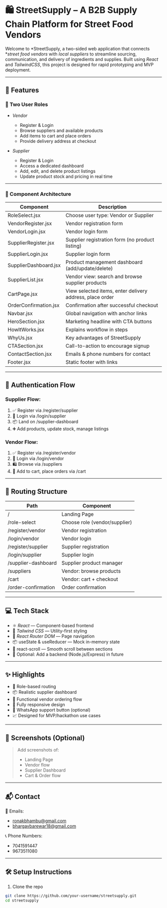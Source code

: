 # 🛍 StreetSupply – A B2B Supply Chain Platform for Street Food Vendors

Welcome to *StreetSupply, a two-sided web application that connects **street food vendors* with *local suppliers* to streamline sourcing, communication, and delivery of ingredients and supplies. Built using *React* and *TailwindCSS*, this project is designed for rapid prototyping and MVP deployment.

---

## 🚀 Features

### 👥 Two User Roles

- *Vendor*
  - Register & Login
  - Browse suppliers and available products
  - Add items to cart and place orders
  - Provide delivery address at checkout

- *Supplier*
  - Register & Login
  - Access a dedicated dashboard
  - Add, edit, and delete product listings
  - Update product stock and pricing in real time

---

### 🧩 Component Architecture

| Component           | Description                                               |
|---------------------|-----------------------------------------------------------|
| RoleSelect.jsx    | Choose user type: Vendor or Supplier                      |
| VendorRegister.jsx| Vendor registration form                                  |
| VendorLogin.jsx   | Vendor login form                                         |
| SupplierRegister.jsx | Supplier registration form (no product listing)       |
| SupplierLogin.jsx | Supplier login form                                       |
| SupplierDashboard.jsx | Product management dashboard (add/update/delete)     |
| SupplierList.jsx  | Vendor view: search and browse supplier products          |
| CartPage.jsx      | View selected items, enter delivery address, place order  |
| OrderConfirmation.jsx | Confirmation after successful checkout              |
| Navbar.jsx        | Global navigation with anchor links                       |
| HeroSection.jsx   | Marketing headline with CTA buttons                       |
| HowItWorks.jsx    | Explains workflow in steps                                |
| WhyUs.jsx         | Key advantages of StreetSupply                            |
| CTASection.jsx    | Call-to-action to encourage signup                        |
| ContactSection.jsx| Emails & phone numbers for contact                        |
| Footer.jsx        | Static footer with links                                  |

---

## 🔐 Authentication Flow

### Supplier Flow:

1. ✅ Register via /register/supplier
2. 🔑 Login via /login/supplier
3. 📦 Land on /supplier-dashboard
4. ➕ Add products, update stock, manage listings

### Vendor Flow:

1. ✅ Register via /register/vendor
2. 🔑 Login via /login/vendor
3. 🛍 Browse via /suppliers
4. 🧾 Add to cart, place orders via /cart

---

## 🔗 Routing Structure

| Path                     | Component              |
|--------------------------|------------------------|
| /                      | Landing Page           |
| /role-select           | Choose role (vendor/supplier) |
| /register/vendor       | Vendor registration    |
| /login/vendor          | Vendor login           |
| /register/supplier     | Supplier registration  |
| /login/supplier        | Supplier login         |
| /supplier-dashboard    | Supplier product manager |
| /suppliers             | Vendor: browse products |
| /cart                  | Vendor: cart + checkout |
| /order-confirmation    | Order confirmation     |

---

## 💻 Tech Stack

- ⚛ *React* — Component-based frontend
- 💨 *Tailwind CSS* — Utility-first styling
- 🧭 *React Router DOM* — Page navigation
- 📦 useState & useReducer — Mock in-memory state
- 📜 react-scroll — Smooth scroll between sections
- 🧪 Optional: Add a backend (Node.js/Express) in future

---

## ✨ Highlights

- 🔄 Role-based routing
- 📦 Realistic supplier dashboard
- 🛒 Functional vendor ordering flow
- 📱 Fully responsive design
- 💬 WhatsApp support button (optional)
- 📈 Designed for MVP/hackathon use cases

---

## 📸 Screenshots (Optional)

> Add screenshots of:
> - Landing Page
> - Vendor flow
> - Supplier Dashboard
> - Cart & Order flow

---

## 📬 Contact

📧 Emails:  
- ronakbhambu@gmail.com  
- bhargavbarewar18@gmail.com  

📞 Phone Numbers:  
- 7041591447  
- 9673511080  

---

## 🛠 Setup Instructions

1. Clone the repo  
```bash
git clone https://github.com/your-username/streetsupply.git
cd streetsupply
